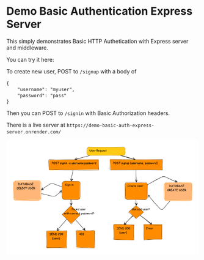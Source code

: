 # Demo Basic Authentication Express Server

This simply demonstrates Basic HTTP Authetication with Express server and middleware.

You can try it here:

To create new user, POST to `/signup` with a body of

    {
        "username": "myuser",
        "password": "pass"
    }

Then you can POST to `/signin` with Basic Authorization headers.

There is a live server at `https://demo-basic-auth-express-server.onrender.com/`

![Whiteboard overview of functionality](docs/whiteboard-overview.png)
